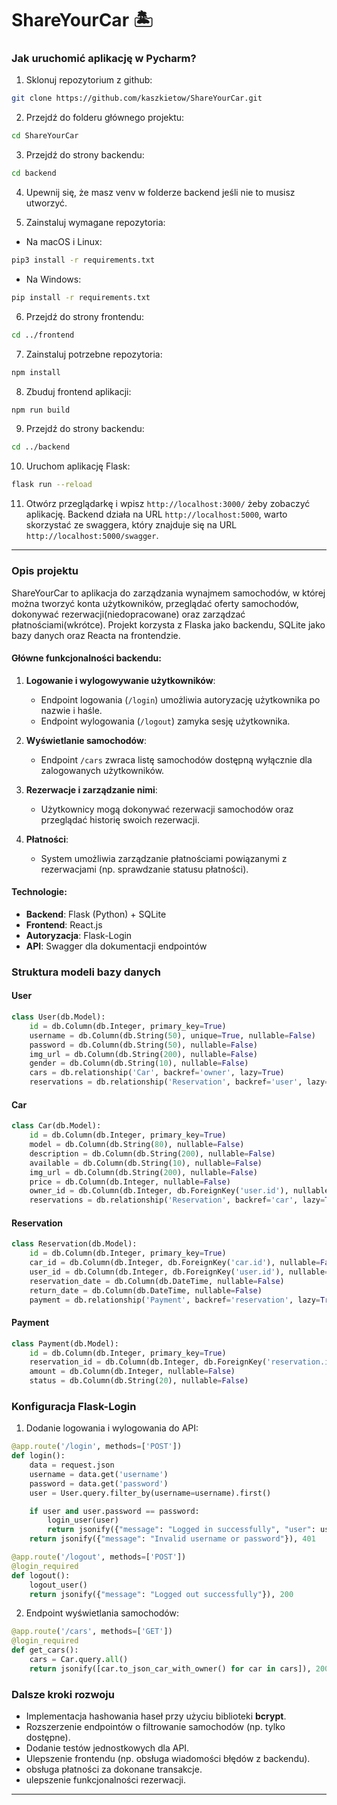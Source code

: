 # ShareYourCar 🏝️

### Jak uruchomić aplikację w Pycharm?

1. Sklonuj repozytorium z github:

```bash
git clone https://github.com/kaszkietow/ShareYourCar.git
```

2. Przejdź do folderu głównego projektu:

```bash
cd ShareYourCar
```

3. Przejdź do strony backendu:

```bash
cd backend
```
4. Upewnij się, że masz venv w folderze backend jeśli nie to musisz utworzyć.

5. Zainstaluj wymagane repozytoria:

-   Na macOS i Linux:

```bash
pip3 install -r requirements.txt
```

-   Na Windows:

```bash
pip install -r requirements.txt
```

6. Przejdź do strony frontendu:

```bash
cd ../frontend
```

7. Zainstaluj potrzebne repozytoria:

```bash
npm install
```

8. Zbuduj frontend aplikacji:

```bash
npm run build
```

9. Przejdź do strony backendu:

```bash
cd ../backend
```

10. Uruchom aplikację Flask:

```bash
flask run --reload
```

11. Otwórz przeglądarkę i wpisz `http://localhost:3000/` żeby zobaczyć aplikację.
Backend działa na URL `http://localhost:5000`, warto skorzystać ze swaggera, który znajduje się na URL `http://localhost:5000/swagger`.

---

### Opis projektu

ShareYourCar to aplikacja do zarządzania wynajmem samochodów, w której można tworzyć konta użytkowników, przeglądać oferty samochodów, dokonywać rezerwacji(niedopracowane) oraz zarządzać płatnościami(wkrótce). Projekt korzysta z Flaska jako backendu, SQLite jako bazy danych oraz Reacta na frontendzie.

#### Główne funkcjonalności backendu:

1. **Logowanie i wylogowywanie użytkowników**:
   - Endpoint logowania (`/login`) umożliwia autoryzację użytkownika po nazwie i haśle.
   - Endpoint wylogowania (`/logout`) zamyka sesję użytkownika.

2. **Wyświetlanie samochodów**:
   - Endpoint `/cars` zwraca listę samochodów dostępną wyłącznie dla zalogowanych użytkowników.

3. **Rezerwacje i zarządzanie nimi**:
   - Użytkownicy mogą dokonywać rezerwacji samochodów oraz przeglądać historię swoich rezerwacji.

4. **Płatności**:
   - System umożliwia zarządzanie płatnościami powiązanymi z rezerwacjami (np. sprawdzanie statusu płatności).

#### Technologie:
- **Backend**: Flask (Python) + SQLite
- **Frontend**: React.js
- **Autoryzacja**: Flask-Login
- **API**: Swagger dla dokumentacji endpointów

### Struktura modeli bazy danych

#### User
```python
class User(db.Model):
    id = db.Column(db.Integer, primary_key=True)
    username = db.Column(db.String(50), unique=True, nullable=False)
    password = db.Column(db.String(50), nullable=False)
    img_url = db.Column(db.String(200), nullable=False)
    gender = db.Column(db.String(10), nullable=False)
    cars = db.relationship('Car', backref='owner', lazy=True)
    reservations = db.relationship('Reservation', backref='user', lazy=True)
```

#### Car
```python
class Car(db.Model):
    id = db.Column(db.Integer, primary_key=True)
    model = db.Column(db.String(80), nullable=False)
    description = db.Column(db.String(200), nullable=False)
    available = db.Column(db.String(10), nullable=False)
    img_url = db.Column(db.String(200), nullable=False)
    price = db.Column(db.Integer, nullable=False)
    owner_id = db.Column(db.Integer, db.ForeignKey('user.id'), nullable=False)
    reservations = db.relationship('Reservation', backref='car', lazy=True)
```

#### Reservation
```python
class Reservation(db.Model):
    id = db.Column(db.Integer, primary_key=True)
    car_id = db.Column(db.Integer, db.ForeignKey('car.id'), nullable=False)
    user_id = db.Column(db.Integer, db.ForeignKey('user.id'), nullable=False)
    reservation_date = db.Column(db.DateTime, nullable=False)
    return_date = db.Column(db.DateTime, nullable=False)
    payment = db.relationship('Payment', backref='reservation', lazy=True)
```

#### Payment
```python
class Payment(db.Model):
    id = db.Column(db.Integer, primary_key=True)
    reservation_id = db.Column(db.Integer, db.ForeignKey('reservation.id'), nullable=False)
    amount = db.Column(db.Integer, nullable=False)
    status = db.Column(db.String(20), nullable=False)
```

### Konfiguracja Flask-Login

1. Dodanie logowania i wylogowania do API:

```python
@app.route('/login', methods=['POST'])
def login():
    data = request.json
    username = data.get('username')
    password = data.get('password')
    user = User.query.filter_by(username=username).first()

    if user and user.password == password: 
        login_user(user)
        return jsonify({"message": "Logged in successfully", "user": user.to_json_user()}), 200
    return jsonify({"message": "Invalid username or password"}), 401

@app.route('/logout', methods=['POST'])
@login_required
def logout():
    logout_user()
    return jsonify({"message": "Logged out successfully"}), 200
```

2. Endpoint wyświetlania samochodów:

```python
@app.route('/cars', methods=['GET'])
@login_required
def get_cars():
    cars = Car.query.all()
    return jsonify([car.to_json_car_with_owner() for car in cars]), 200
```

### Dalsze kroki rozwoju
- Implementacja hashowania haseł przy użyciu biblioteki **bcrypt**.
- Rozszerzenie endpointów o filtrowanie samochodów (np. tylko dostępne).
- Dodanie testów jednostkowych dla API.
- Ulepszenie frontendu (np. obsługa wiadomości błędów z backendu).
- obsługa płatności za dokonane transakcje.
- ulepszenie funkcjonalności rezerwacji.

---

